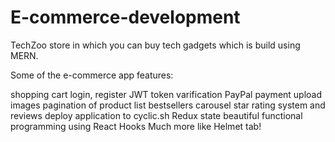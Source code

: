 # E-commerce-development

TechZoo store in which you can buy tech gadgets which is build using MERN.

Some of the e-commerce app features:

shopping cart
login, register
JWT token varification
PayPal payment
upload images 
pagination of product list
bestsellers carousel
star rating system and reviews
deploy application to cyclic.sh
Redux state
beautiful functional programming using React Hooks
Much more like Helmet tab!

